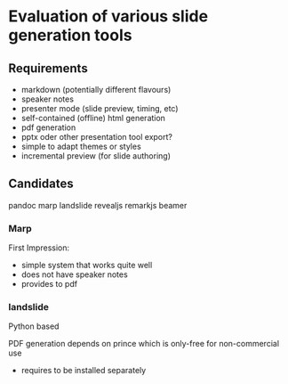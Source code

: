 # Evaluation of various slide generation tools

## Requirements

- markdown (potentially different flavours)
- speaker notes
- presenter mode (slide preview, timing, etc)
- self-contained (offline) html generation
- pdf generation
- pptx oder other presentation tool export?
- simple to adapt themes or styles
- incremental preview (for slide authoring)

## Candidates

pandoc
marp
landslide
revealjs
remarkjs
beamer

### Marp

First Impression:
- simple system that works quite well
- does not have speaker notes
- provides to pdf

### landslide

Python based

PDF generation depends on prince which is only-free for non-commercial use
- requires to be installed separately

